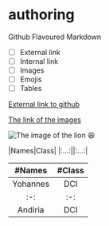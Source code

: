 # authoring
Github Flavoured Markdown
- [ ] External link
- [ ] Internal link
- [ ] Images
- [ ] Emojis
- [ ] Tables

[External link to github](https://www.codegrepper.com/code-examples/whatever/how+to+add++link+to+github+readme)

[The link of the images](https://github.com/Yohannes-Habtemariam/authoring/tree/main/images)

![The image of the lion](https://github.com/Yohannes-Habtemariam/authoring/blob/main/lion.jpeg)
:laughing:

|Names|Class|
|:...:||:...:|

| #Names  | #Class  |
| :-: | :-: |
| Yohannes | DCI |
| :-: | :-: |
| Andiria | DCI |
